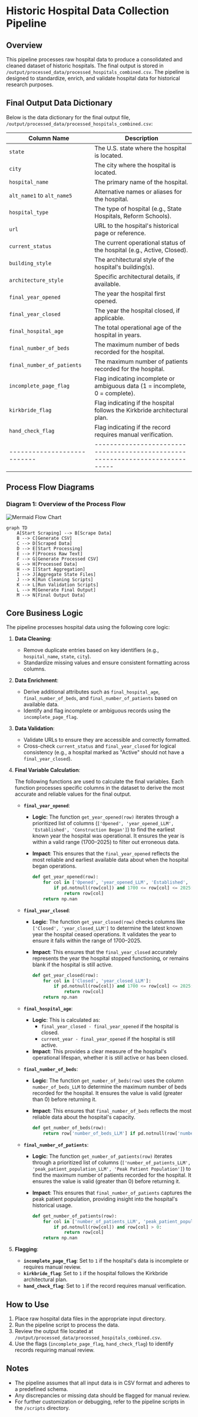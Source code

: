 # Historic Hospital Data Collection Pipeline

## Overview

This pipeline processes raw hospital data to produce a consolidated and cleaned dataset of historic hospitals. The final output is stored in `/output/processed_data/processed_hospitals_combined.csv`. The pipeline is designed to standardize, enrich, and validate hospital data for historical research purposes.

## Final Output Data Dictionary

Below is the data dictionary for the final output file, `/output/processed_data/processed_hospitals_combined.csv`:

| Column Name               | Description                                                                 |
|---------------------------|-----------------------------------------------------------------------------|
| `state`                   | The U.S. state where the hospital is located.                              |
| `city`                    | The city where the hospital is located.                                    |
| `hospital_name`           | The primary name of the hospital.                                          |
| `alt_name1` to `alt_name5`| Alternative names or aliases for the hospital.                             |
| `hospital_type`           | The type of hospital (e.g., State Hospitals, Reform Schools).              |
| `url`                     | URL to the hospital's historical page or reference.                        |
| `current_status`          | The current operational status of the hospital (e.g., Active, Closed).     |
| `building_style`          | The architectural style of the hospital's building(s).                     |
| `architecture_style`      | Specific architectural details, if available.                              |
| `final_year_opened`       | The year the hospital first opened.                                         |
| `final_year_closed`       | The year the hospital closed, if applicable.                               |
| `final_hospital_age`      | The total operational age of the hospital in years.                        |
| `final_number_of_beds`    | The maximum number of beds recorded for the hospital.                      |
| `final_number_of_patients`| The maximum number of patients recorded for the hospital.                  |
| `incomplete_page_flag`    | Flag indicating incomplete or ambiguous data (1 = incomplete, 0 = complete).|
| `kirkbride_flag`          | Flag indicating if the hospital follows the Kirkbride architectural plan.  |
| `hand_check_flag`         | Flag indicating if the record requires manual verification.                |
|---------------------------|-----------------------------------------------------------------------------|

## Process Flow Diagrams

### Diagram 1: Overview of the Process Flow

![Mermaid Flow Chart](src/files/Mermaid_Flow_Chart.png)

```mermaid
graph TD
    A[Start Scraping] --> B[Scrape Data]
    B --> C[Generate CSV]
    C --> D[Scraped Data]
    D --> E[Start Processing]
    E --> F[Process Raw Text]
    F --> G[Generate Processed CSV]
    G --> H[Processed Data]
    H --> I[Start Aggregation]
    I --> J[Aggregate State Files]
    J --> K[Run Cleaning Scripts]
    K --> L[Run Validation Scripts]
    L --> M[Generate Final Output]
    M --> N[Final Output Data]
```



## Core Business Logic

The pipeline processes hospital data using the following core logic:

1. **Data Cleaning**:
   - Remove duplicate entries based on key identifiers (e.g., `hospital_name`, `state`, `city`).
   - Standardize missing values and ensure consistent formatting across columns.

2. **Data Enrichment**:
   - Derive additional attributes such as `final_hospital_age`, `final_number_of_beds`, and `final_number_of_patients` based on available data.
   - Identify and flag incomplete or ambiguous records using the `incomplete_page_flag`.

3. **Data Validation**:
   - Validate URLs to ensure they are accessible and correctly formatted.
   - Cross-check `current_status` and `final_year_closed` for logical consistency (e.g., a hospital marked as "Active" should not have a `final_year_closed`).

4. **Final Variable Calculation**:

   The following functions are used to calculate the final variables. Each function processes specific columns in the dataset to derive the most accurate and reliable values for the final output.

   - **`final_year_opened`**:
     - **Logic**: The function `get_year_opened(row)` iterates through a prioritized list of columns (`['Opened', 'year_opened_LLM', 'Established', 'Construction Began']`) to find the earliest known year the hospital was operational. It ensures the year is within a valid range (1700–2025) to filter out erroneous data.
     - **Impact**: This ensures that the `final_year_opened` reflects the most reliable and earliest available data about when the hospital began operations.

       ```python
       def get_year_opened(row):
           for col in ['Opened', 'year_opened_LLM', 'Established', 'Construction Began']:
               if pd.notnull(row[col]) and 1700 <= row[col] <= 2025:
                   return row[col]
           return np.nan
       ```

   - **`final_year_closed`**:
     - **Logic**: The function `get_year_closed(row)` checks columns like `['Closed', 'year_closed_LLM']` to determine the latest known year the hospital ceased operations. It validates the year to ensure it falls within the range of 1700–2025.
     - **Impact**: This ensures that the `final_year_closed` accurately represents the year the hospital stopped functioning, or remains blank if the hospital is still active.

       ```python
       def get_year_closed(row):
           for col in ['Closed', 'year_closed_LLM']:
               if pd.notnull(row[col]) and 1700 <= row[col] <= 2025:
                   return row[col]
           return np.nan
       ```

   - **`final_hospital_age`**:
     - **Logic**: This is calculated as:
       - `final_year_closed - final_year_opened` if the hospital is closed.
       - `current_year - final_year_opened` if the hospital is still active.
     - **Impact**: This provides a clear measure of the hospital's operational lifespan, whether it is still active or has been closed.

   - **`final_number_of_beds`**:
     - **Logic**: The function `get_number_of_beds(row)` uses the column `number_of_beds_LLM` to determine the maximum number of beds recorded for the hospital. It ensures the value is valid (greater than 0) before returning it.
     - **Impact**: This ensures that `final_number_of_beds` reflects the most reliable data about the hospital's capacity.

       ```python
       def get_number_of_beds(row):
           return row['number_of_beds_LLM'] if pd.notnull(row['number_of_beds_LLM']) and row['number_of_beds_LLM'] > 0 else np.nan
       ```

   - **`final_number_of_patients`**:
     - **Logic**: The function `get_number_of_patients(row)` iterates through a prioritized list of columns (`['number_of_patients_LLM', 'peak_patient_population_LLM', 'Peak Patient Population']`) to find the maximum number of patients recorded for the hospital. It ensures the value is valid (greater than 0) before returning it.
     - **Impact**: This ensures that `final_number_of_patients` captures the peak patient population, providing insight into the hospital's historical usage.

       ```python
       def get_number_of_patients(row):
           for col in ['number_of_patients_LLM', 'peak_patient_population_LLM', 'Peak Patient Population']:
               if pd.notnull(row[col]) and row[col] > 0:
                   return row[col]
           return np.nan
       ```
5. **Flagging**:
   - **`incomplete_page_flag`**: Set to `1` if the hospital's data is incomplete or requires manual review.
   - **`kirkbride_flag`**: Set to `1` if the hospital follows the Kirkbride architectural plan.
   - **`hand_check_flag`**: Set to `1` if the record requires manual verification.


## How to Use

1. Place raw hospital data files in the appropriate input directory.
2. Run the pipeline script to process the data.
3. Review the output file located at `/output/processed_data/processed_hospitals_combined.csv`.
4. Use the flags (`incomplete_page_flag`, `hand_check_flag`) to identify records requiring manual review.

## Notes

- The pipeline assumes that all input data is in CSV format and adheres to a predefined schema.
- Any discrepancies or missing data should be flagged for manual review.
- For further customization or debugging, refer to the pipeline scripts in the `/scripts` directory.
